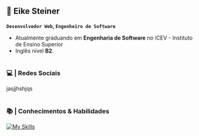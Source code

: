 ## 🚀  Eike Steiner

**`Desenvolvedor Web`, `Engenheiro de Software`**

- Atualmente graduando em **Engenharia de Software** no iCEV - Instituto de Ensino Superior
- Inglês nível **B2**.
#

### 💻 | Redes Sociais

jasjjhshjqs

#

### 📚 | Conhecimentos & Habilidades

[![My Skills](https://skillicons.dev/icons?i=html,css)]()

#

<!--
**eikesteiner/eikesteiner** is a ✨ _special_ ✨ repository because its `README.md` (this file) appears on your GitHub profile.

Here are some ideas to get you started:

- 🔭 I’m currently working on ...
- 🌱 I’m currently learning ...
- 👯 I’m looking to collaborate on ...
- 🤔 I’m looking for help with ...
- 💬 Ask me about ...
- 📫 How to reach me: ...
- 😄 Pronouns: ...
- ⚡ Fun fact: ...
-->
